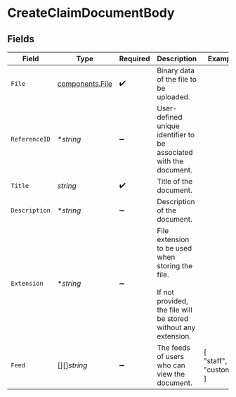 # CreateClaimDocumentBody


## Fields

| Field                                                                                                             | Type                                                                                                              | Required                                                                                                          | Description                                                                                                       | Example                                                                                                           |
| ----------------------------------------------------------------------------------------------------------------- | ----------------------------------------------------------------------------------------------------------------- | ----------------------------------------------------------------------------------------------------------------- | ----------------------------------------------------------------------------------------------------------------- | ----------------------------------------------------------------------------------------------------------------- |
| `File`                                                                                                            | [components.File](../../models/components/file.md)                                                                | :heavy_check_mark:                                                                                                | Binary data of the file to be uploaded.                                                                           |                                                                                                                   |
| `ReferenceID`                                                                                                     | **string*                                                                                                         | :heavy_minus_sign:                                                                                                | User-defined unique identifier to be associated with the document.                                                |                                                                                                                   |
| `Title`                                                                                                           | *string*                                                                                                          | :heavy_check_mark:                                                                                                | Title of the document.                                                                                            |                                                                                                                   |
| `Description`                                                                                                     | **string*                                                                                                         | :heavy_minus_sign:                                                                                                | Description of the document.                                                                                      |                                                                                                                   |
| `Extension`                                                                                                       | **string*                                                                                                         | :heavy_minus_sign:                                                                                                | File extension to be used when storing the file.<br/><br/>If not provided, the file will be stored without any extension. |                                                                                                                   |
| `Feed`                                                                                                            | [][]*string*                                                                                                      | :heavy_minus_sign:                                                                                                | The feeds of users who can view the document.                                                                     | [<br/>"staff",<br/>"customer"<br/>]                                                                               |